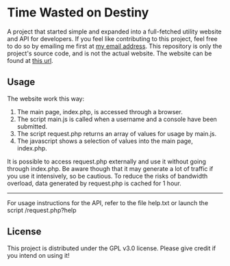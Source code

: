 Time Wasted on Destiny
======================
A project that started simple and expanded into a full-fetched utility website and API for developers. If you feel like contributing to this project, feel free to do so by emailing me first at [my email address](mailto://binarmorker@gmail.com). This repository is only the project's source code, and is not the actual website. The website can be found at [this url](http://wastedondestiny.com).

## Usage
The website work this way:
1. The main page, index.php, is accessed through a browser.
2. The script main.js is called when a username and a console have been submitted.
3. The script request.php returns an array of values for usage by main.js.
4. The javascript shows a selection of values into the main page, index.php.

It is possible to access request.php externally and use it without going through index.php.
Be aware though that it may generate a lot of traffic if you use it intensively, so be cautious. 
To reduce the risks of bandwidth overload, data generated by request.php is cached for 1 hour.
- - - -
For usage instructions for the API, refer to the file help.txt or launch the script /request.php?help

## License
This project is distributed under the GPL v3.0 license. Please give credit if you intend on using it!